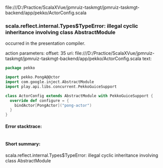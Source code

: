 file:///D:/Practice/ScalaXVue/jpmruiz-taskmgt/jpmruiz-taskmgt-backend/app/pekko/ActorConfig.scala
### scala.reflect.internal.Types$TypeError: illegal cyclic inheritance involving class AbstractModule

occurred in the presentation compiler.

action parameters:
offset: 35
uri: file:///D:/Practice/ScalaXVue/jpmruiz-taskmgt/jpmruiz-taskmgt-backend/app/pekko/ActorConfig.scala
text:
```scala
package pekko

import pekko.PongA@@ctor
import com.google.inject.AbstractModule
import play.api.libs.concurrent.PekkoGuiceSupport

class ActorConfig extends AbstractModule with PekkoGuiceSupport {
  override def configure = {
    bindActor[PongActor]("pong-actor")
  }
}
```



#### Error stacktrace:

```

```
#### Short summary: 

scala.reflect.internal.Types$TypeError: illegal cyclic inheritance involving class AbstractModule